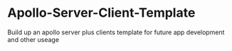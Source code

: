# Apollo-Server-Client-Template
Build up an apollo server plus clients template for future app development and other useage 
